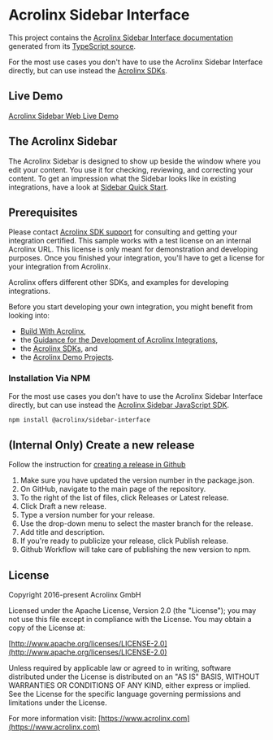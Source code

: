 # Acrolinx Sidebar Interface

This project contains the [Acrolinx Sidebar Interface documentation](https://acrolinx.github.io/sidebar-interface/)
generated from its [TypeScript source](./src/index.ts).

For the most use cases you don't have to use the Acrolinx Sidebar Interface directly, but can use instead the [Acrolinx SDKs](https://github.com/acrolinx?q=sdk).

## Live Demo

[Acrolinx Sidebar Web Live Demo](https://acrolinx.github.io/acrolinx-sidebar-demo/samples/index.html)

## The Acrolinx Sidebar

The Acrolinx Sidebar is designed to show up beside the window where you edit your content.
You use it for checking, reviewing, and correcting your content.
To get an impression what the Sidebar looks like in existing integrations, have a look at
[Sidebar Quick Start](https://support.acrolinx.com/hc/en-us/articles/10252588984594-Sidebar-Quick-Start).

## Prerequisites

Please contact [Acrolinx SDK support](https://github.com/acrolinx/acrolinx-coding-guidance/blob/main/topics/sdk-support.md)
for consulting and getting your integration certified.
This sample works with a test license on an internal Acrolinx URL.
This license is only meant for demonstration and developing purposes.
Once you finished your integration, you'll have to get a license for your integration from Acrolinx.

Acrolinx offers different other SDKs, and examples for developing integrations.

Before you start developing your own integration, you might benefit from looking into:

- [Build With Acrolinx](https://support.acrolinx.com/hc/en-us/categories/10209837818770-Build-With-Acrolinx),
- the [Guidance for the Development of Acrolinx Integrations](https://github.com/acrolinx/acrolinx-coding-guidance),
- the [Acrolinx SDKs](https://github.com/acrolinx?q=sdk), and
- the [Acrolinx Demo Projects](https://github.com/acrolinx?q=demo).

### Installation Via NPM

For the most use cases you don't have to use the Acrolinx Sidebar Interface directly,
but can use instead the [Acrolinx Sidebar JavaScript SDK](https://github.com/acrolinx/sidebar-sdk-js).

```bash
npm install @acrolinx/sidebar-interface
```

## (Internal Only) Create a new release

Follow the instruction for [creating a release in Github](https://docs.github.com/en/github/administering-a-repository/releasing-projects-on-github/managing-releases-in-a-repository#creating-a-release)

1. Make sure you have updated the version number in the package.json.
2. On GitHub, navigate to the main page of the repository.
3. To the right of the list of files, click Releases or Latest release.
4. Click Draft a new release.
5. Type a version number for your release.
6. Use the drop-down menu to select the master branch for the release.
7. Add title and description.
8. If you're ready to publicize your release, click Publish release.
9. Github Workflow will take care of publishing the new version to npm.

## License

Copyright 2016-present Acrolinx GmbH

Licensed under the Apache License, Version 2.0 (the "License");
you may not use this file except in compliance with the License.
You may obtain a copy of the License at:

[http://www.apache.org/licenses/LICENSE-2.0](http://www.apache.org/licenses/LICENSE-2.0)

Unless required by applicable law or agreed to in writing, software
distributed under the License is distributed on an "AS IS" BASIS,
WITHOUT WARRANTIES OR CONDITIONS OF ANY KIND, either express or implied.
See the License for the specific language governing permissions and
limitations under the License.

For more information visit: [https://www.acrolinx.com](https://www.acrolinx.com)
